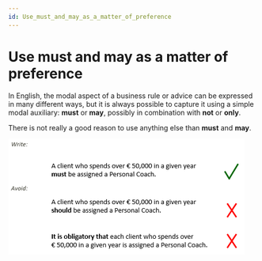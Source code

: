 ```yaml
---
id: Use_must_and_may_as_a_matter_of_preference
---
```


# Use must and may as a matter of preference

In English, the modal aspect of a business rule or advice can be expressed in many different ways, but it is always possible to capture it using a simple modal auxiliary: **must** or **may**, possibly in combination with **not** or **only**.

There is not really a good reason to use anything else than **must** and **may**.

![](./assets/65a120ad-3d82-4563-a6d2-62c666073f41.png)

 
